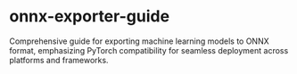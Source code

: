 # onnx-exporter-guide
Comprehensive guide for exporting machine learning models to ONNX format, emphasizing PyTorch compatibility for seamless deployment across platforms and frameworks.
